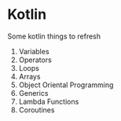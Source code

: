 # Kotlin
Some kotlin things to refresh

1. Variables
2. Operators
3. Loops
4. Arrays
5. Object Oriental Programming
6. Generics
7. Lambda Functions
8. Coroutines
